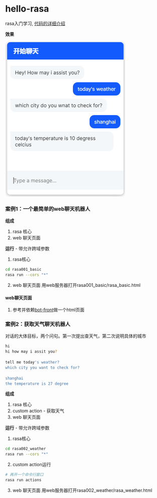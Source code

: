 # hello-rasa
rasa入门学习, [代码的详细介绍](https://51fhd.com/dev/hello-rasa/)

**效果**

![image](./img/image-20201204130901875.png)

### 案例1：一个最简单的web聊天机器人

**组成**

1. rasa 核心
2. web 聊天页面

**运行** - 带允许跨域参数
1. rasa核心
```bash
cd rasa001_basic
rasa run --cors "*"
```
2. web 聊天页面
用web服务器打开rasa001_basic/rasa_basic.html

#### web聊天页面

1. 参考并依赖[bot-front](https://github.com/botfront/rasa-webchat)做一个html页面

### 案例2：获取天气聊天机器人

对话的大体目标，两个问句。第一次提出查天气，第二次说明具体的城市

```bash
hi
hi how may i assit you?

tell me today's weather?
which city you want to check for?

shanghai
the temperature is 27 degree
```

**组成**

1. rasa 核心
2. custom action - 获取天气
3. web 聊天页面

**运行** - 带允许跨域参数
1. rasa核心
```bash
cd rasa002_weather
rasa run --cors "*"
```
2. custom action运行
```bash
# 再开一个命令行窗口
rasa run actions
```
3. web 聊天页面
用web服务器打开rasa002_weather/rasa_weather.html
